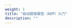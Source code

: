 ```yaml
---
weight: 1
title: "自动提取属性（AEP）入门"
description: ""
---
```

<!--

### 1. AEP 介绍

当 RTL 设计人员编写了足够多的 RTL 时，应当立即用 AEP 进行基本的验证，而不是等到测试平台可用，再交给验证人员。
因为即使是验证专家，编写断言也是一项非常耗时的任务。

AEP 工具可以根据 RTL 自动生成断言属性检查设计，在 RTL 开发早期就可以让设计人员同步进行检查，
它有助于消除常见的功能设计错误，并确保在验证开始之前代码是干净的，从而提高设计质量并缩短总体时间表。

常用的 AEP 工具有 Synopsys 公司的 VC Formal AEP APP 和 Cadence 公司的 Jasper Superlint App。

### 2. AEP 脚本示例（VC Formal）

```
set_fml_appmode AEP
set_fml_var fml_aep_unique_name true
read_file -top TOP -format sverilog -aep all -vcs {../design/top.sv}
create_clock clk -period 100
create_reset rst -sense high
sim_run -stable
sim_save_reset
```
-->
